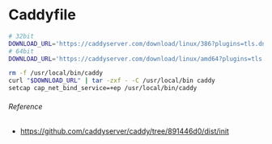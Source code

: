 Caddyfile
========

```bash
# 32bit
DOWNLOAD_URL='https://caddyserver.com/download/linux/386?plugins=tls.dns.cloudflare&license=personal&telemetry=off'
# 64bit
DOWNLOAD_URL='https://caddyserver.com/download/linux/amd64?plugins=tls.dns.cloudflare&license=personal&telemetry=off'

rm -f /usr/local/bin/caddy
curl "$DOWNLOAD_URL" | tar -zxf - -C /usr/local/bin caddy
setcap cap_net_bind_service=+ep /usr/local/bin/caddy
```

###### Reference
- https://github.com/caddyserver/caddy/tree/891446d0/dist/init
